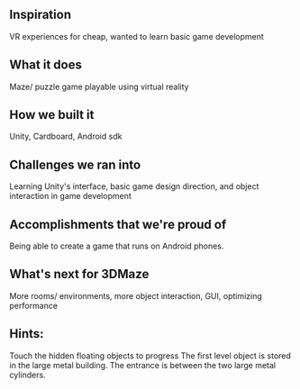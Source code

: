 ## Inspiration
VR experiences for cheap, wanted to learn basic game development
## What it does
Maze/ puzzle game playable using virtual reality
## How we built it
Unity, Cardboard, Android sdk
## Challenges we ran into
Learning Unity's interface, basic game design direction, and object interaction in game development
## Accomplishments that we're proud of
Being able to create a game that runs on Android phones.
## What's next for 3DMaze
More rooms/ environments, more object interaction, GUI, optimizing performance
## Hints: 
Touch the hidden floating objects to progress
The first level object is stored in the large metal building. The entrance is between the two large metal cylinders.
